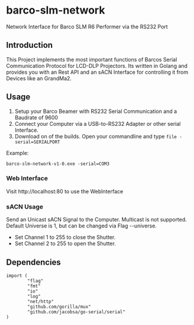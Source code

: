# barco-slm-network
Network Interface for Barco SLM R6 Performer via the RS232 Port

## Introduction
This Project implements the most important functions of 
Barcos Serial Communication Protocol for LCD-DLP Projectors. 
Its written in Golang and provides you with an Rest API and an sACN Interface
for controlling it from Devices like an GrandMa2. 

## Usage 
1. Setup your Barco Beamer with RS232 Serial Communication and a Baudrate of 9600
2. Connect your Computer via a USB-to-RS232 Adapter or other serial Interface. 
3. Download on of the builds. Open your commandline and type ``` file -serial=SERIALPORT ```

Example:
```
barco-slm-network-v1-0.exe -serial=COM3
```
### Web Interface
Visit http://localhost:80 to use the WebInterface

### sACN Usage
Send an Unicast sACN Signal to the Computer. Multicast is not supported. 
Default Universe is 1, but can be changed via Flag --universe. 
- Set Channel 1 to 255 to close the Shutter. 
- Set Channel 2 to 255 to open the Shutter. 


## Dependencies
```
import (
        "flag"
        "fmt"
        "io"
        "log"
        "net/http"
        "github.com/gorilla/mux"
        "github.com/jacobsa/go-serial/serial"
)
```
